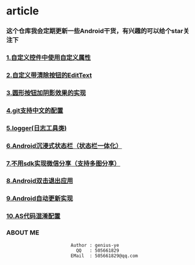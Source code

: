 # article

### 这个仓库我会定期更新一些Android干货，有兴趣的可以给个star关注下


### [1.自定义控件中使用自定义属性](https://github.com/genius-ye/article/blob/master/%E8%87%AA%E5%AE%9A%E4%B9%89%E6%8E%A7%E4%BB%B6%E4%B8%AD%E4%BD%BF%E7%94%A8%E8%87%AA%E5%AE%9A%E4%B9%89%E5%B1%9E%E6%80%A7.md)

### [2.自定义带清除按钮的EditText](https://github.com/genius-ye/article/blob/master/%E8%87%AA%E5%AE%9A%E4%B9%89%E5%B8%A6%E6%B8%85%E9%99%A4%E6%8C%89%E9%92%AE%E7%9A%84EditText.md)

### [3.圆形按钮加阴影效果的实现](https://github.com/genius-ye/article/blob/master/%E5%9C%86%E5%BD%A2%E6%8C%89%E9%92%AE%E5%8A%A0%E9%98%B4%E5%BD%B1%E6%95%88%E6%9E%9C%E7%9A%84%E5%AE%9E%E7%8E%B0.md)

### [4.git支持中文的配置](https://github.com/genius-ye/article/blob/master/Git/git%E6%94%AF%E6%8C%81%E4%B8%AD%E6%96%87%E7%9A%84%E9%85%8D%E7%BD%AE.md)

### [5.logger(日志工具类)](https://github.com/genius-ye/article/blob/master/Android/utils/Logger.md)

### [6.Android沉浸式状态栏（状态栏一体化）](https://github.com/genius-ye/article/blob/master/Android%E7%8A%B6%E6%80%81%E6%A0%8F%E4%B8%80%E4%BD%93%E5%8C%96%EF%BC%88%E6%B2%89%E6%B5%B8%E5%BC%8F%E7%8A%B6%E6%80%81%E6%A0%8F%EF%BC%89.md)

### [7.不用sdk实现微信分享（支持多图分享）](https://github.com/genius-ye/article/blob/master/%E4%B8%8D%E4%BD%BF%E7%94%A8SDK%E5%AE%9E%E7%8E%B0%E5%BE%AE%E4%BF%A1%E5%88%86%E4%BA%AB%EF%BC%88%E6%94%AF%E6%8C%81%E5%A4%9A%E5%9B%BE%E5%88%86%E4%BA%AB%EF%BC%89.md)

### [8.Android双击退出应用](https://github.com/genius-ye/article/blob/master/Android%E5%8F%8C%E5%87%BB%E9%80%80%E5%87%BA%E5%BA%94%E7%94%A8.md)

### [9.Android自动更新实现](https://github.com/genius-ye/article/blob/master/Android自动更新实现.md)

### [10.AS代码混淆配置](https://github.com/genius-ye/article/blob/master/AS代码混淆配置.md)

### ABOUT ME

                            Author : genius-ye
                              QQ   : 505661829
                            EMail  : 505661829@qq.com

